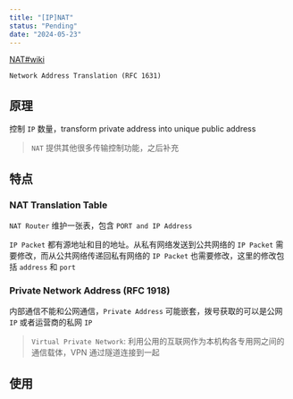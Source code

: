 ```yaml
---
title: "[IP]NAT"
status: "Pending"
date: "2024-05-23"
---
```


[NAT#wiki](https://www.wikiwand.com/en/Network_address_translation)

`Network Address Translation (RFC 1631)`

## 原理

控制 `IP` 数量，transform private address into unique public address

> `NAT` 提供其他很多传输控制功能，之后补充

## 特点

### NAT Translation Table

`NAT Router` 维护一张表，包含 `PORT and IP Address`

`IP Packet` 都有源地址和目的地址。从私有网络发送到公共网络的 `IP Packet` 需要修改，而从公共网络传递回私有网络的 `IP Packet` 也需要修改，这里的修改包括 `address` 和 `port`

### Private Network Address (RFC 1918)

内部通信不能和公网通信，`Private Address` 可能嵌套，拨号获取的可以是公网 `IP` 或者运营商的私网 `IP`

> `Virtual Private Network`: 利用公用的互联网作为本机构各专用网之间的通信载体，VPN 通过隧道连接到一起

## 使用

